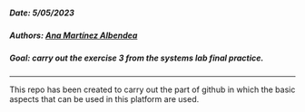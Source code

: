 ##### Date: 5/05/2023
##### Authors: [Ana Martínez Albendea](https://github.com/ana-martinezal2021)
##### Goal: carry out the exercise 3 from the systems lab final practice.

***

This repo has been created to carry out the part of github in which the basic aspects that can be used in this platform are used.
